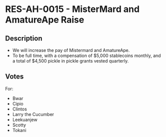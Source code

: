 # RES-AH-0015 - MisterMard and AmatureApe Raise
## Description
- We will increase the pay of Mistermard and AmatureApe.
- To be full time, with a compensation of $5,000 stablecoins monthly, and a total of $4,500 pickle in pickle grants vested quarterly.
## Votes
For:
- Bwar
- Cipio
- Clintos
- Larry the Cucumber
- Leekuanjew
- Scotty
- Tokani
